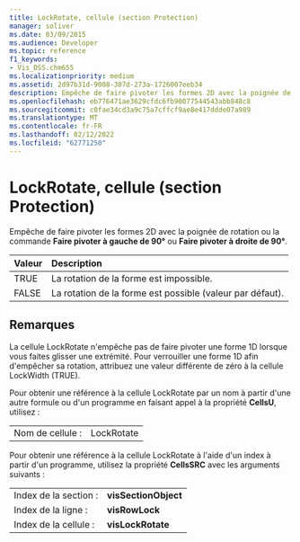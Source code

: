 ```yaml
---
title: LockRotate, cellule (section Protection)
manager: soliver
ms.date: 03/09/2015
ms.audience: Developer
ms.topic: reference
f1_keywords:
- Vis_DSS.chm655
ms.localizationpriority: medium
ms.assetid: 2d97b31d-9008-307d-273a-1726007eeb34
description: Empêche de faire pivoter les formes 2D avec la poignée de rotation ou la commande Faire pivoter à gauche de 90° ou Faire pivoter à droite de 90°.
ms.openlocfilehash: eb776471ae3629cfdc6fb90077544543abb848c8
ms.sourcegitcommit: c0fae34cd3a9c75a7cffcf9ae8e417ddde07a989
ms.translationtype: MT
ms.contentlocale: fr-FR
ms.lasthandoff: 02/12/2022
ms.locfileid: "62771250"
---
```

# <a name="lockrotate-cell-protection-section"></a>LockRotate, cellule (section Protection)

Empêche de faire pivoter les formes 2D avec la poignée de rotation ou la commande **Faire pivoter à gauche de 90°** ou **Faire pivoter à droite de 90°**. 
  
|**Valeur**|**Description**|
|:-----|:-----|
| TRUE  <br/> | La rotation de la forme est impossible. |
| FALSE  <br/> | La rotation de la forme est possible (valeur par défaut). |
   
## <a name="remarks"></a>Remarques

La cellule LockRotate n'empêche pas de faire pivoter une forme 1D lorsque vous faites glisser une extrémité. Pour verrouiller une forme 1D afin d'empêcher sa rotation, attribuez une valeur différente de zéro à la cellule LockWidth (TRUE).
  
Pour obtenir une référence à la cellule LockRotate par un nom à partir d'une autre formule ou d'un programme en faisant appel à la propriété **CellsU**, utilisez : 
  
|||
|:-----|:-----|
| Nom de cellule :  <br/> | LockRotate  <br/> |
   
Pour obtenir une référence à la cellule LockRotate à l'aide d'un index à partir d'un programme, utilisez la propriété **CellsSRC** avec les arguments suivants : 
  
|||
|:-----|:-----|
| Index de la section :  <br/> |**visSectionObject** <br/> |
| Index de la ligne :  <br/> |**visRowLock** <br/> |
| Index de la cellule :  <br/> |**visLockRotate** <br/> |
   

